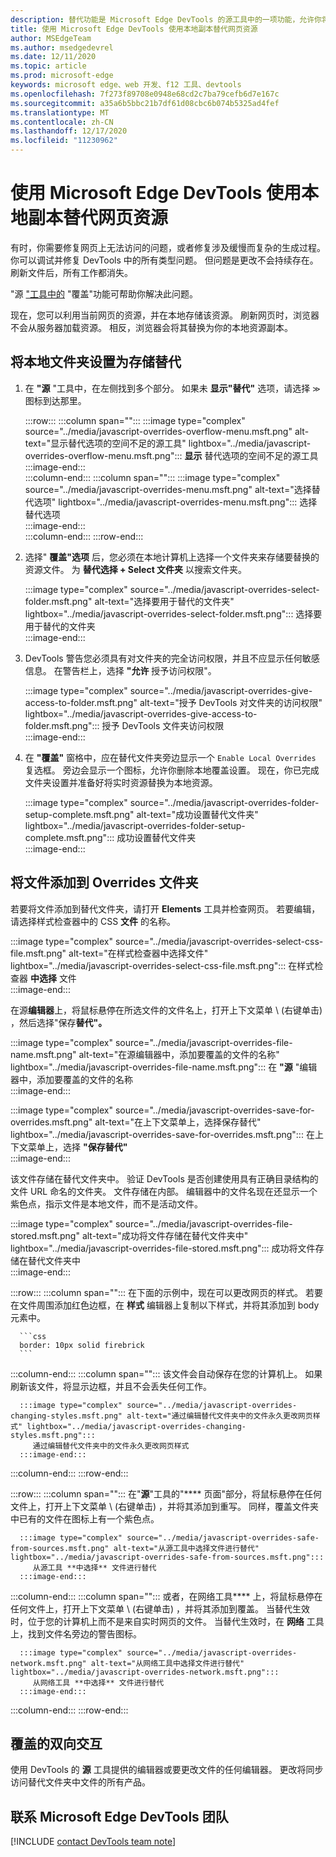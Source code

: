 ```yaml
---
description: 替代功能是 Microsoft Edge DevTools 的源工具中的一项功能，允许你将网页资源复制到硬盘驱动器。  刷新网页时，DevTools 不会加载资源，而是将其替换为本地副本。
title: 使用 Microsoft Edge DevTools 使用本地副本替代网页资源
author: MSEdgeTeam
ms.author: msedgedevrel
ms.date: 12/11/2020
ms.topic: article
ms.prod: microsoft-edge
keywords: microsoft edge、web 开发、f12 工具、devtools
ms.openlocfilehash: 7f273f89708e0948e68cd2c7ba79cefb6d7e167c
ms.sourcegitcommit: a35a6b5bbc21b7df61d08cbc6b074b5325ad4fef
ms.translationtype: MT
ms.contentlocale: zh-CN
ms.lasthandoff: 12/17/2020
ms.locfileid: "11230962"
---
```

# 使用 Microsoft Edge DevTools 使用本地副本替代网页资源  

有时，你需要修复网页上无法访问的问题，或者修复涉及缓慢而复杂的生成过程。  你可以调试并修复 DevTools 中的所有类型问题。 但问题是更改不会持续存在。  刷新文件后，所有工作都消失。  

"源 ["工具中的][DevToolsSourcesTool] "覆盖"功能可帮助你解决此问题。  

现在，您可以利用当前网页的资源，并在本地存储该资源。  刷新网页时，浏览器不会从服务器加载资源。  相反，浏览器会将其替换为你的本地资源副本。  

## 将本地文件夹设置为存储替代  

1.  在 **"源** "工具中，在左侧找到多个部分。  如果未 **显示"替代"** 选项，请选择 <code>&#x0226B;</code><!--`≫`--> 图标到达那里。  
    
    :::row:::
       :::column span="":::
          :::image type="complex" source="../media/javascript-overrides-overflow-menu.msft.png" alt-text="显示替代选项的空间不足的源工具" lightbox="../media/javascript-overrides-overflow-menu.msft.png":::
             **显示** 替代选项的空间不足的源工具  
          :::image-end:::  
       :::column-end:::
       :::column span="":::
          :::image type="complex" source="../media/javascript-overrides-menu.msft.png" alt-text="选择替代选项" lightbox="../media/javascript-overrides-menu.msft.png":::
             选择替代选项  
          :::image-end:::  
       :::column-end:::
    :::row-end:::  
    
1.  选择" **覆盖"选项** 后，您必须在本地计算机上选择一个文件夹来存储要替换的资源文件。  为 **替代选择 + Select 文件夹** 以搜索文件夹。  
    
    :::image type="complex" source="../media/javascript-overrides-select-folder.msft.png" alt-text="选择要用于替代的文件夹" lightbox="../media/javascript-overrides-select-folder.msft.png":::
       选择要用于替代的文件夹  
    :::image-end:::  
    
1.  DevTools 警告您必须具有对文件夹的完全访问权限，并且不应显示任何敏感信息。  在警告栏上，选择 **"允许** 授予访问权限"。  
    
    :::image type="complex" source="../media/javascript-overrides-give-access-to-folder.msft.png" alt-text="授予 DevTools 对文件夹的访问权限" lightbox="../media/javascript-overrides-give-access-to-folder.msft.png":::
       授予 DevTools 文件夹访问权限  
    :::image-end:::  
    
1.  在 **"覆盖"** 窗格中，应在替代文件夹旁边显示一个 `Enable Local Overrides` 复选框。  旁边会显示一个图标，允许你删除本地覆盖设置。  现在，你已完成文件夹设置并准备好将实时资源替换为本地资源。
    
    :::image type="complex" source="../media/javascript-overrides-folder-setup-complete.msft.png" alt-text="成功设置替代文件夹" lightbox="../media/javascript-overrides-folder-setup-complete.msft.png":::
       成功设置替代文件夹  
    :::image-end:::  
    
## 将文件添加到 Overrides 文件夹  
  
若要将文件添加到替代文件夹，请打开 **Elements** 工具并检查网页。  若要编辑，请选择样式检查器中的 CSS **文件** 的名称。  

:::image type="complex" source="../media/javascript-overrides-select-css-file.msft.png" alt-text="在样式检查器中选择文件" lightbox="../media/javascript-overrides-select-css-file.msft.png":::
   在样式检查器 **中选择** 文件  
:::image-end:::  

在源**编辑器**上，将鼠标悬停在所选文件的文件名上，打开上下文菜单 \ (右键单击\) ，然后选择"保存**替代"。**  

:::image type="complex" source="../media/javascript-overrides-file-name.msft.png" alt-text="在源编辑器中，添加要覆盖的文件的名称" lightbox="../media/javascript-overrides-file-name.msft.png":::
   在 **"源** "编辑器中，添加要覆盖的文件的名称  
:::image-end:::  

:::image type="complex" source="../media/javascript-overrides-save-for-overrides.msft.png" alt-text="在上下文菜单上，选择保存替代" lightbox="../media/javascript-overrides-save-for-overrides.msft.png":::
   在上下文菜单上，选择 **"保存替代"**  
:::image-end:::  

该文件存储在替代文件夹中。  验证 DevTools 是否创建使用具有正确目录结构的文件 URL 命名的文件夹。  文件存储在内部。  编辑器中的文件名现在还显示一个紫色点，指示文件是本地文件，而不是活动文件。  

:::image type="complex" source="../media/javascript-overrides-file-stored.msft.png" alt-text="成功将文件存储在替代文件夹中" lightbox="../media/javascript-overrides-file-stored.msft.png":::
   成功将文件存储在替代文件夹中  
:::image-end:::  

:::row:::
   :::column span="":::
      在下面的示例中，现在可以更改网页的样式。  若要在文件周围添加红色边框，在 **样式** 编辑器上复制以下样式，并将其添加到 body 元素中。  
      
      ```css
      border: 10px solid firebrick
      ```  
   :::column-end:::
   :::column span="":::
      该文件会自动保存在您的计算机上。  如果刷新该文件，将显示边框，并且不会丢失任何工作。  
      
      :::image type="complex" source="../media/javascript-overrides-changing-styles.msft.png" alt-text="通过编辑替代文件夹中的文件永久更改网页样式" lightbox="../media/javascript-overrides-changing-styles.msft.png":::
         通过编辑替代文件夹中的文件永久更改网页样式  
      :::image-end:::  
   :::column-end:::
:::row-end:::  

:::row:::
   :::column span="":::
      在"**源**"工具的"**** 页面"部分，将鼠标悬停在任何文件上，打开上下文菜单 \ (右键单击\) ，并将其添加到重写。  同样，覆盖文件夹中已有的文件在图标上有一个紫色点。  
      
      :::image type="complex" source="../media/javascript-overrides-safe-from-sources.msft.png" alt-text="从源工具中选择文件进行替代" lightbox="../media/javascript-overrides-safe-from-sources.msft.png":::
         从源工具 **中选择** 文件进行替代  
      :::image-end:::  
   :::column-end:::
   :::column span="":::
      或者，在网络工具**** 上，将鼠标悬停在任何文件上，打开上下文菜单 \ (右键单击\) ，并将其添加到覆盖。  当替代生效时，位于您的计算机上而不是来自实时网页的文件。  当替代生效时，在 **网络** 工具上，找到文件名旁边的警告图标。  
      
      :::image type="complex" source="../media/javascript-overrides-network.msft.png" alt-text="从网络工具中选择文件进行替代" lightbox="../media/javascript-overrides-network.msft.png":::
         从网络工具 **中选择** 文件进行替代  
      :::image-end:::  
   :::column-end:::
:::row-end:::  

## 覆盖的双向交互  

使用 DevTools 的 **源** 工具提供的编辑器或要更改文件的任何编辑器。  更改将同步访问替代文件夹中文件的所有产品。  

## 联系 Microsoft Edge DevTools 团队  

[!INCLUDE [contact DevTools team note](../includes/contact-devtools-team-note.md)]  

<!-- links -->  

[DevToolsSourcesTool]: ../sources/index.md "源工具概述 |Microsoft Docs"  
